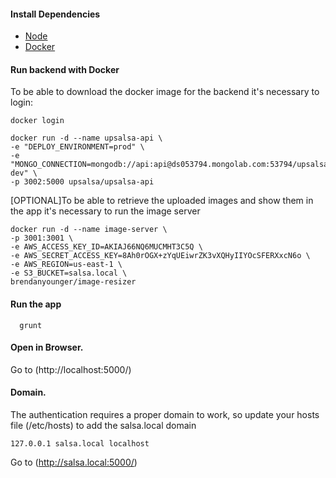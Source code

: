 #### Install Dependencies
* [Node](https://nodejs.org/en/download/)
* [Docker](https://www.docker.com/)


#### Run backend with Docker
To be able to download the docker image for the backend it's necessary to login:

```
docker login
```

```
docker run -d --name upsalsa-api \
-e "DEPLOY_ENVIRONMENT=prod" \
-e "MONGO_CONNECTION=mongodb://api:api@ds053794.mongolab.com:53794/upsalsa-dev" \
-p 3002:5000 upsalsa/upsalsa-api
```

[OPTIONAL]To be able to retrieve the uploaded images and show them in the app it's necessary to run the image server

```
docker run -d --name image-server \
-p 3001:3001 \
-e AWS_ACCESS_KEY_ID=AKIAJ66NQ6MUCMHT3C5Q \
-e AWS_SECRET_ACCESS_KEY=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 \
-e AWS_REGION=us-east-1 \
-e S3_BUCKET=salsa.local \
brendanyounger/image-resizer 
```

#### Run the app

```
  grunt
```

#### Open in Browser.

Go to (http://localhost:5000/)


#### Domain.
The authentication requires a proper domain to work, so update your hosts file (/etc/hosts) to add the salsa.local domain

```
127.0.0.1 salsa.local localhost
```

Go to (http://salsa.local:5000/)
